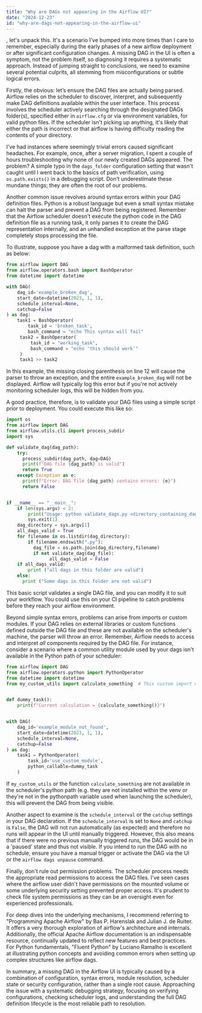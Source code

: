 ```yaml
---
title: "Why are DAGs not appearing in the Airflow UI?"
date: "2024-12-23"
id: "why-are-dags-not-appearing-in-the-airflow-ui"
---
```


, let's unpack this. It's a scenario I've bumped into more times than I care to remember, especially during the early phases of a new airflow deployment or after significant configuration changes. A missing DAG in the UI is often a symptom, not the problem itself, so diagnosing it requires a systematic approach. Instead of jumping straight to conclusions, we need to examine several potential culprits, all stemming from misconfigurations or subtle logical errors.

Firstly, the obvious: let’s ensure the DAG files are actually being parsed. Airflow relies on the scheduler to discover, interpret, and subsequently make DAG definitions available within the user interface. This process involves the scheduler actively searching through the designated DAGs folder(s), specified either in `airflow.cfg` or via environment variables, for valid python files. If the scheduler isn't picking up anything, it's likely that either the path is incorrect or that airflow is having difficulty reading the contents of your directory.

I've had instances where seemingly trivial errors caused significant headaches. For example, once, after a server migration, I spent a couple of hours troubleshooting why none of our newly created DAGs appeared. The problem? A simple typo in the `dags_folder` configuration setting that wasn't caught until I went back to the basics of path verification, using `os.path.exists()` in a debugging script. Don’t underestimate these mundane things; they are often the root of our problems.

Another common issue revolves around syntax errors within your DAG definition files. Python is a robust language but even a small syntax mistake can halt the parser and prevent a DAG from being registered. Remember that the Airflow scheduler doesn't execute the python code in the DAG definition file as a running task, it only parses it to create the DAG representation internally, and an unhandled exception at the parse stage completely stops processing the file.

To illustrate, suppose you have a dag with a malformed task definition, such as below:

```python
from airflow import DAG
from airflow.operators.bash import BashOperator
from datetime import datetime

with DAG(
    dag_id='example_broken_dag',
    start_date=datetime(2023, 1, 1),
    schedule_interval=None,
    catchup=False
) as dag:
    task1 = BashOperator(
        task_id = 'broken_task',
        bash_command = "echo This syntax will fail"
     task2 = BashOperator(
         task_id = "working_task",
         bash_command = "echo 'this should work'"
     )
     task1 >> task2

```

In this example, the missing closing parenthesis on line 12 will cause the parser to throw an exception, and the entire `example_broken_dag` will not be displayed. Airflow will typically log this error but if you're not actively monitoring scheduler logs, this will be hidden from you.

A good practice, therefore, is to validate your DAG files using a simple script prior to deployment. You could execute this like so:

```python
import os
from airflow import DAG
from airflow.utils.cli import process_subdir
import sys

def validate_dag(dag_path):
    try:
      process_subdir(dag_path, dag=DAG)
      print(f"DAG file {dag_path} is valid")
      return True
    except Exception as e:
      print(f"Error: DAG file {dag_path} contains errors: {e}")
      return False


if __name__ == "__main__":
    if len(sys.argv) < 2:
        print("Usage: python validate_dags.py <directory_containing_dags>")
        sys.exit(1)
    dag_directory = sys.argv[1]
    all_dags_valid = True
    for filename in os.listdir(dag_directory):
        if filename.endswith(".py"):
          dag_file = os.path.join(dag_directory,filename)
          if not validate_dag(dag_file):
                all_dags_valid = False
    if all_dags_valid:
        print ("all dags in this folder are valid")
    else:
      print ("Some dags in this folder are not valid")
```

This basic script validates a single DAG file, and you can modify it to suit your workflow. You could use this on your CI pipeline to catch problems before they reach your airflow environment.

Beyond simple syntax errors, problems can arise from imports or custom modules. If your DAG relies on external libraries or custom functions defined outside the DAG file and these are not available on the scheduler's machine, the parser will throw an error. Remember, Airflow needs to access and interpret *all* components required by the DAG file. For instance, consider a scenario where a common utility module used by your dags isn't available in the Python path of your scheduler:

```python
from airflow import DAG
from airflow.operators.python import PythonOperator
from datetime import datetime
from my_custom_utils import calculate_something  # This custom import might cause an issue


def dummy_task():
    print(f"Current calculation = {calculate_something()}")


with DAG(
    dag_id='example_module_not_found',
    start_date=datetime(2023, 1, 1),
    schedule_interval=None,
    catchup=False
) as dag:
    task1 = PythonOperator(
        task_id='use_custom_module',
        python_callable=dummy_task
    )
```
If `my_custom_utils` or the function `calculate_something` are not available in the scheduler's python path (e.g. they are not installed within the venv or they're not in the pythonpath variable used when launching the scheduler), this will prevent the DAG from being visible.

Another aspect to examine is the `schedule_interval` or the `catchup` settings in your DAG declaration. If the `schedule_interval` is set to `None` and `catchup` is `False`, the DAG will not run automatically (as expected) and therefore no runs will appear in the UI until manually triggered. However, this also means that if there were no previous manually triggered runs, the DAG would be in a 'paused' state and thus not visible. If you intend to run the DAG with no schedule, ensure you have a manual trigger or activate the DAG via the UI or the `airflow dags unpause` command.

Finally, don't rule out permission problems. The scheduler process needs the appropriate read permissions to access the DAG files. I've seen cases where the airflow user didn't have permissions on the mounted volume or some underlying security setting prevented proper access. It's prudent to check file system permissions as they can be an oversight even for experienced professionals.

For deep dives into the underlying mechanisms, I recommend referring to "Programming Apache Airflow" by Bas P. Harenslak and Julian J. de Ruiter. It offers a very thorough exploration of airflow's architecture and internals. Additionally, the official Apache Airflow documentation is an indispensable resource, continually updated to reflect new features and best practices. For Python fundamentals, "Fluent Python" by Luciano Ramalho is excellent at illustrating python concepts and avoiding common errors when setting up complex structures like airflow dags.

In summary, a missing DAG in the Airflow UI is typically caused by a combination of configuration, syntax errors, module resolution, scheduler state or security configuration, rather than a single root cause. Approaching the issue with a systematic debugging strategy, focusing on verifying configurations, checking scheduler logs, and understanding the full DAG definition lifecycle is the most reliable path to resolution.
